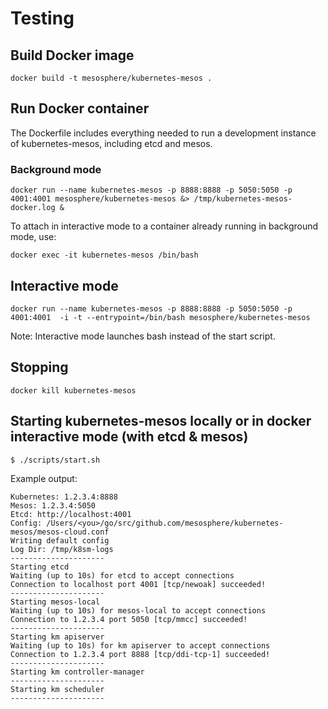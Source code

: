 # Testing

## Build Docker image

```
docker build -t mesosphere/kubernetes-mesos .
```

## Run Docker container

The Dockerfile includes everything needed to run a development instance of kubernetes-mesos, including etcd and mesos.

### Background mode

```
docker run --name kubernetes-mesos -p 8888:8888 -p 5050:5050 -p 4001:4001 mesosphere/kubernetes-mesos &> /tmp/kubernetes-mesos-docker.log &
```

To attach in interactive mode to a container already running in background mode, use:

```
docker exec -it kubernetes-mesos /bin/bash
```

## Interactive mode

```
docker run --name kubernetes-mesos -p 8888:8888 -p 5050:5050 -p 4001:4001  -i -t --entrypoint=/bin/bash mesosphere/kubernetes-mesos
```

Note: Interactive mode launches bash instead of the start script.

## Stopping

```
docker kill kubernetes-mesos
```

## Starting kubernetes-mesos locally or in docker interactive mode (with etcd & mesos)

```
$ ./scripts/start.sh
```

Example output:

```
Kubernetes: 1.2.3.4:8888
Mesos: 1.2.3.4:5050
Etcd: http://localhost:4001
Config: /Users/<you>/go/src/github.com/mesosphere/kubernetes-mesos/mesos-cloud.conf
Writing default config
Log Dir: /tmp/k8sm-logs
---------------------
Starting etcd
Waiting (up to 10s) for etcd to accept connections
Connection to localhost port 4001 [tcp/newoak] succeeded!
---------------------
Starting mesos-local
Waiting (up to 10s) for mesos-local to accept connections
Connection to 1.2.3.4 port 5050 [tcp/mmcc] succeeded!
---------------------
Starting km apiserver
Waiting (up to 10s) for km apiserver to accept connections
Connection to 1.2.3.4 port 8888 [tcp/ddi-tcp-1] succeeded!
---------------------
Starting km controller-manager
---------------------
Starting km scheduler
---------------------
```
